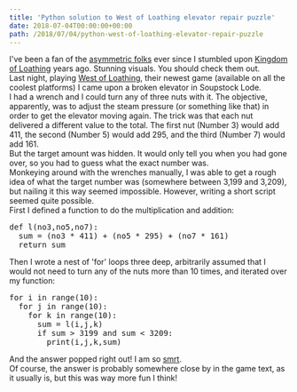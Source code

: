 ```yaml
---
title: 'Python solution to West of Loathing elevator repair puzzle'
date: 2018-07-04T00:00:00+00:00
path: /2018/07/04/python-west-of-loathing-elevator-repair-puzzle
---
```

I've been a fan of the [asymmetric folks](http://asymmetric.net/people.html) ever since I stumbled upon [Kingdom of Loathing](https://www.kingdomofloathing.com/) years ago. Stunning visuals. You should check them out.  
Last night, playing [West of Loathing](https://store.steampowered.com/app/597220/West_of_Loathing/), their newest game (available on all the coolest platforms) I came upon a broken elevator in Soupstock Lode.   
I had a wrench and I could turn any of three nuts with it. The objective, apparently, was to adjust the steam pressure (or something like that) in order to get the elevator moving again. The trick was that each nut delivered a different value to the total. The first nut (Number 3) would add 411, the second (Number 5) would add 295, and the third (Number 7) would add 161.  
But the target amount was hidden. It would only tell you when you had gone over, so you had to guess what the exact number was.  
Monkeying around with the wrenches manually, I was able to get a rough idea of what the target number was (somewhere between 3,199 and 3,209), but nailing it this way seemed impossible. However, writing a short script seemed quite possible.  
First I defined a function to do the multiplication and addition:
<pre>
def l(no3,no5,no7):
  sum = (no3 * 411) + (no5 * 295) + (no7 * 161)
  return sum
</pre>

Then I wrote a nest of 'for' loops three deep, arbitrarily assumed that I would not need to turn any of the nuts more than 10 times, and iterated over my function:
<pre>
for i in range(10):
  for j in range(10):
    for k in range(10):
      sum = l(i,j,k)
      if sum > 3199 and sum < 3209:
        print(i,j,k,sum)
</pre>
And the answer popped right out! I am so [smrt](https://www.youtube.com/watch?v=DxNzuCCh1T8).  
Of course, the answer is probably somewhere close by in the game text, as it usually is, but this was way more fun I think!  
